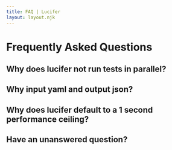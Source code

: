 ```yaml
---
title: FAQ | Lucifer
layout: layout.njk
---
```


# Frequently Asked Questions

## Why does lucifer not run tests in parallel?

## Why input yaml and output json?

## Why does lucifer default to a 1 second performance ceiling?

## Have an unanswered question?

